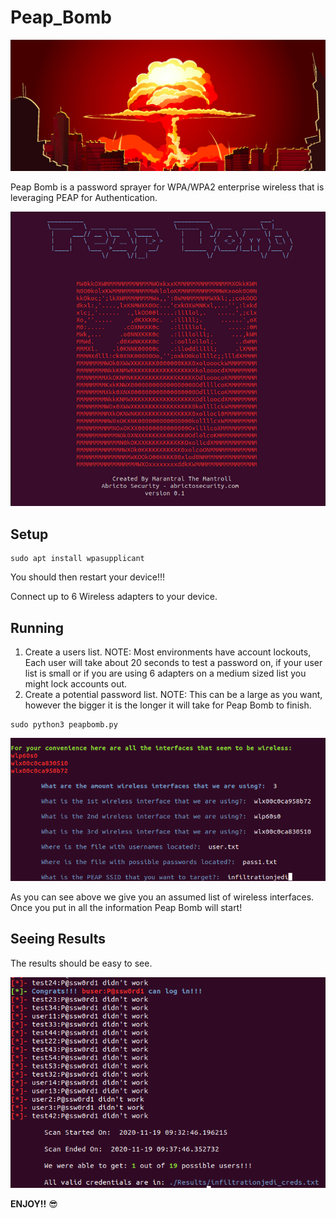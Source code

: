 # Peap_Bomb
<p align="center">
  <img src="./img/PB.png">
</p>

Peap Bomb is a password sprayer for WPA/WPA2 enterprise wireless that is leveraging PEAP for Authentication. 

<p align="center">
  <img src="./img/Peap_Bomb.png">
</p>

## Setup
```
sudo apt install wpasupplicant
```

You should then restart your device!!!

Connect up to 6 Wireless adapters to your device. 


## Running 
1. Create a users list. NOTE: Most environments have account lockouts, Each user will take about 20 seconds to test a password on, if your user list is small or if you are using 6 adapters on a medium sized list you might lock accounts out. 
2. Create a potential password list. NOTE: This can be a large as you want, however the bigger it is the longer it will take for Peap Bomb to finish. 

```
sudo python3 peapbomb.py
```
<p align="left">
  <img src="./img/Peap_Bomb2.png">
</p>

As you can see above we give you an assumed list of wireless interfaces. Once you put in all the information Peap Bomb will start!

## Seeing Results 
The results should be easy to see. 
<p align="left">
  <img src="./img/Peap_Bomb3.png">
</p>



**ENJOY!!** :sunglasses:
